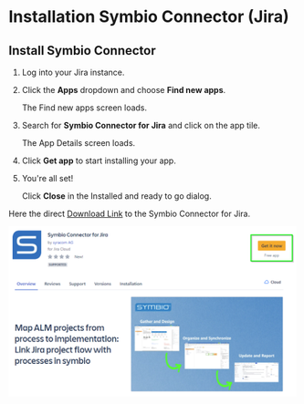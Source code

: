 # Installation Symbio Connector (Jira)

## Install Symbio Connector

1. Log into your Jira instance.
2. Click the **Apps** dropdown and choose **Find new apps**.

    The Find new apps screen loads.

3. Search for **Symbio Connector for Jira** and click on the app tile.

    The App Details screen loads.

4. Click **Get app** to start installing your app.

5. You're all set!
    
    Click **Close** in the Installed and ready to go dialog.

Here the direct [Download Link](https://marketplace.atlassian.com/apps/1227811/symbio-connector-for-jira?hosting=cloud&tab=overview) to the Symbio Connector for Jira.

![screen](./media/installation-jira-1.png)